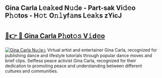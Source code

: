 ## Gina Carla L𝚎a𝚔ed N𝚞𝚍e - Part-sak Vi𝚍𝚎o P𝚑𝚘tos - H𝚘𝚝 O𝚗𝚕yf𝚊ns L𝚎a𝚔s zYicJ

# <h2><a href="http://kf8g94.oniu.top/?m=Gina+Carla">🔗👉 🔴 Gina Carla P𝚑ot𝚘𝚜 V𝚒d𝚎o</a></h2>

[![Gina Carla Nu𝚍e𝚜](https://i.imgur.com/0qMVB7G.gif)](http://kf8g94.oniu.top/?m=Gina+Carla)
Virtual artist and entertainer Gina Carla, recognized for publishing dance and lifestyle tutorials through popular dance moves and brief clips. Selfless peace activist Gina Carla, recognized for their dedication to promoting peace and understanding between different cultures and communities.  

